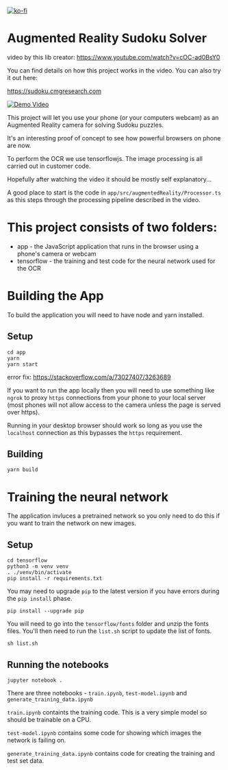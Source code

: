 [![ko-fi](https://ko-fi.com/img/githubbutton_sm.svg)](https://ko-fi.com/Z8Z734F5Y)
# Augmented Reality Sudoku Solver

video by this lib creator: https://www.youtube.com/watch?v=cOC-ad0BsY0

You can find details on how this project works in the video. You can also try it out here:

https://sudoku.cmgresearch.com

[![Demo Video](https://img.youtube.com/vi/cOC-ad0BsY0/0.jpg)](https://www.youtube.com/watch?v=cOC-ad0BsY0)

This project will let you use your phone (or your computers webcam) as an Augmented Reality camera for solving Sudoku puzzles.

It's an interesting proof of concept to see how powerful browsers on phone are now.

To perform the OCR we use tensorflowjs. The image processing is all carried out in customer code.

Hopefully after watching the video it should be mostly self explanatory...

A good place to start is the code in `app/src/augmentedReality/Processor.ts` as this steps through the processing pipeline described in the video.

# This project consists of two folders:

- app - the JavaScript application that runs in the browser using a phone's camera or webcam
- tensorflow - the training and test code for the neural network used for the OCR

# Building the App

To build the application you will need to have node and yarn installed.

## Setup

```
cd app
yarn
yarn start
```
error fix: https://stackoverflow.com/a/73027407/3263689

If you want to run the app locally then you will need to use something like `ngrok` to proxy `https` connections from your phone to your local server (most phones will not allow access to the camera unless the page is served over https).

Running in your desktop browser should work so long as you use the `localhost` connection as this bypasses the `https` requirement.

## Building

```
yarn build
```

# Training the neural network

The application invluces a pretrained network so you only need to do this if you want to train the network on new images.

## Setup

```
cd tensorflow
python3 -m venv venv
. ./venv/bin/activate
pip install -r requirements.txt
```

You may need to upgrade `pip` to the latest version if you have errors during the `pip install` phase.

```
pip install --upgrade pip
```

You will need to go into the `tensorflow/fonts` folder and unzip the fonts files. You'll then need to run the `list.sh` script to update the list of fonts.

```
sh list.sh
```

## Running the notebooks

```
jupyter notebook .
```

There are three notebooks - `train.ipynb`, `test-model.ipynb` and `generate_training_data.ipynb`

`train.ipynb` containts the training code. This is a very simple model so should be trainable on a CPU.

`test-model.ipynb` contains some code for showing which images the network is failing on.

`generate_training_data.ipynb` contains code for creating the training and test set data.
